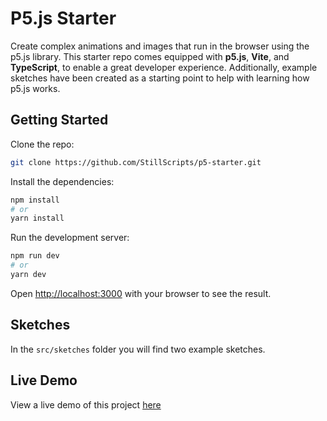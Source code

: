 # P5.js Starter

Create complex animations and images that run in the browser using the p5.js library. This starter repo comes equipped with **p5.js**, **Vite**, and **TypeScript**, to enable a great developer experience. Additionally, example sketches have been created as a starting point to help with learning how p5.js works. 

## Getting Started

Clone the repo: 

```bash
git clone https://github.com/StillScripts/p5-starter.git
```

Install the dependencies:
```bash
npm install
# or 
yarn install
```

Run the development server:

```bash
npm run dev
# or
yarn dev
```

Open [http://localhost:3000](http://localhost:3000) with your browser to see the result.


## Sketches

In the `src/sketches` folder you will find two example sketches.

## Live Demo
View a live demo of this project [here](https://plasmic-demo-stillscripts.vercel.app/) 
